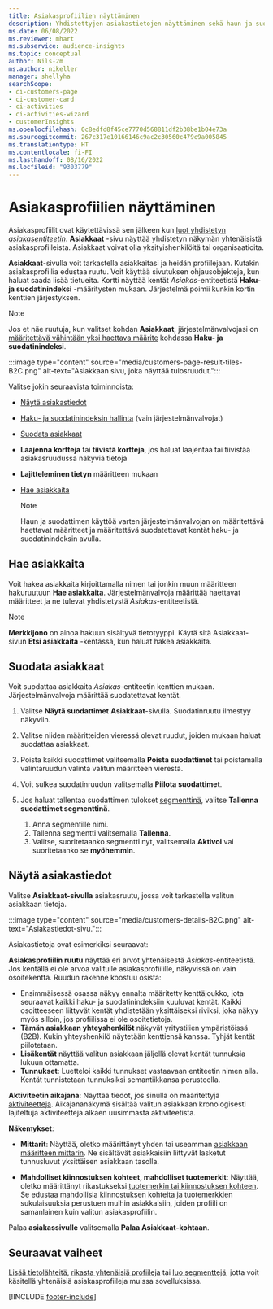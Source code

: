 ```yaml
---
title: Asiakasprofiilien näyttäminen
description: Yhdistettyjen asiakastietojen näyttäminen sekä haun ja suodatuksen käyttäminen
ms.date: 06/08/2022
ms.reviewer: mhart
ms.subservice: audience-insights
ms.topic: conceptual
author: Nils-2m
ms.author: nikeller
manager: shellyha
searchScope:
- ci-customers-page
- ci-customer-card
- ci-activities
- ci-activities-wizard
- customerInsights
ms.openlocfilehash: 0c8edfd8f45ce7770d568811df2b38be1b04e73a
ms.sourcegitcommit: 267c317e10166146c9ac2c30560c479c9a005845
ms.translationtype: HT
ms.contentlocale: fi-FI
ms.lasthandoff: 08/16/2022
ms.locfileid: "9303779"
---
```

# <a name="view-customer-profiles"></a>Asiakasprofiilien näyttäminen

Asiakasprofiilit ovat käytettävissä sen jälkeen kun [luot yhdistetyn *asiakasentiteetin*](data-unification.md). **Asiakkaat** -sivu näyttää yhdistetyn näkymän yhtenäisistä asiakasprofiileista. Asiakkaat voivat olla yksityishenkilöitä tai organisaatioita.

**Asiakkaat**-sivulla voit tarkastella asiakkaitasi ja heidän profiilejaan. Kutakin asiakasprofiilia edustaa ruutu. Voit käyttää sivutuksen ohjausobjekteja, kun haluat saada lisää tietueita. Kortti näyttää kentät *Asiakas*-entiteetistä **Haku- ja suodatinindeksi** -määritysten mukaan. Järjestelmä poimii kunkin kortin kenttien järjestyksen.

> [!NOTE]
> Jos et näe ruutuja, kun valitset kohdan **Asiakkaat**, järjestelmänvalvojasi on [määritettävä vähintään yksi haettava määrite](search-filter-index.md) kohdassa **Haku- ja suodatinindeksi**.

:::image type="content" source="media/customers-page-result-tiles-B2C.png" alt-text="Asiakkaan sivu, joka näyttää tulosruudut.":::

Valitse jokin seuraavista toiminnoista:
- [Näytä asiakastiedot](#view-customer-details)
- [Haku- ja suodatinindeksin hallinta](search-filter-index.md) (vain järjestelmänvalvojat)
- [Suodata asiakkaat](#filter-customers)
- **Laajenna kortteja** tai **tiivistä kortteja**, jos haluat laajentaa tai tiivistää asiakasruudussa näkyviä tietoja
- **Lajitteleminen tietyn** määritteen mukaan
- [Hae asiakkaita](#search-for-customers)

  > [!NOTE]
  > Haun ja suodattimen käyttöä varten järjestelmänvalvojan on määritettävä haettavat määritteet ja määritettävä suodatettavat kentät haku- ja suodatinindeksin avulla.

## <a name="search-for-customers"></a>Hae asiakkaita

Voit hakea asiakkaita kirjoittamalla nimen tai jonkin muun määritteen hakuruutuun **Hae asiakkaita**. Järjestelmänvalvoja määrittää haettavat määritteet ja ne tulevat yhdistetystä *Asiakas*-entiteetistä.

> [!NOTE]
> **Merkkijono** on ainoa hakuun sisältyvä tietotyyppi. Käytä sitä Asiakkaat-sivun **Etsi asiakkaita** -kentässä, kun haluat hakea asiakkaita.

## <a name="filter-customers"></a>Suodata asiakkaat

Voit suodattaa asiakkaita *Asiakas*-entiteetin kenttien mukaan. Järjestelmänvalvoja määrittää suodatettavat kentät.

1. Valitse **Näytä suodattimet** **Asiakkaat**-sivulla. Suodatinruutu ilmestyy näkyviin.

1. Valitse niiden määritteiden vieressä olevat ruudut, joiden mukaan haluat suodattaa asiakkaat.

1. Poista kaikki suodattimet valitsemalla **Poista suodattimet** tai poistamalla valintaruudun valinta valitun määritteen vierestä.

1. Voit sulkea suodatinruudun valitsemalla **Piilota suodattimet**.

1. Jos haluat tallentaa suodattimen tulokset [segmenttinä](segments.md), valitse **Tallenna suodattimet segmenttinä**.
   1. Anna segmentille nimi.
   1. Tallenna segmentti valitsemalla **Tallenna**.
   1. Valitse, suoritetaanko segmentti nyt, valitsemalla **Aktivoi** vai suoritetaanko se **myöhemmin**.

## <a name="view-customer-details"></a>Näytä asiakastiedot

Valitse **Asiakkaat-sivulla** asiakasruutu, jossa voit tarkastella valitun asiakkaan tietoja.

:::image type="content" source="media/customers-details-B2C.png" alt-text="Asiakastiedot-sivu.":::

Asiakastietoja ovat esimerkiksi seuraavat:

**Asiakasprofiilin ruutu** näyttää eri arvot yhtenäisestä *Asiakas*-entiteetistä. Jos kentällä ei ole arvoa valitulle asiakasprofiilille, näkyvissä on vain osoitekenttä. Ruudun rakenne koostuu osista:

- Ensimmäisessä osassa näkyy ennalta määritetty kenttäjoukko, jota seuraavat kaikki haku- ja suodatinindeksiin kuuluvat kentät. Kaikki osoitteeseen liittyvät kentät yhdistetään yksittäiseksi riviksi, joka näkyy myös silloin, jos profiilissa ei ole osoitetietoja.
- **Tämän asiakkaan yhteyshenkilöt** näkyvät yritystilien ympäristöissä (B2B). Kukin yhteyshenkilö näytetään kenttiensä kanssa. Tyhjät kentät piilotetaan.
- **Lisäkentät** näyttää valitun asiakkaan jäljellä olevat kentät tunnuksia lukuun ottamatta.
- **Tunnukset**: Luetteloi kaikki tunnukset vastaavaan entiteetin nimen alla. Kentät tunnistetaan tunnuksiksi semantiikkansa perusteella.

**Aktiviteetin aikajana**: Näyttää tiedot, jos sinulla on määritettyjä [aktiviteetteja](activities.md). Aikajananäkymä sisältää valitun asiakkaan kronologisesti lajiteltuja aktiviteetteja alkaen uusimmasta aktiviteetista.

**Näkemykset**:

- **Mittarit**: Näyttää, oletko määrittänyt yhden tai useamman [asiakkaan määritteen mittarin](measures.md). Ne sisältävät asiakkaisiin liittyvät lasketut tunnusluvut yksittäisen asiakkaan tasolla.

- **Mahdolliset kiinnostuksen kohteet, mahdolliset tuotemerkit**: Näyttää, oletko määrittänyt rikastukseksi [tuotemerkin tai kiinnostuksen kohteen](enrichment-microsoft.md). Se edustaa mahdollisia kiinnostuksen kohteita ja tuotemerkkien sukulaisuuksia perustuen muihin asiakkaisiin, joiden profiili on samanlainen kuin valitun asiakasprofiilin.

Palaa **asiakassivulle** valitsemalla **Palaa Asiakkaat-kohtaan**.

## <a name="next-steps"></a>Seuraavat vaiheet

[Lisää tietolähteitä](data-sources.md), [rikasta yhtenäisiä profiileja](enrichment-hub.md) tai [luo segmenttejä](segments.md), jotta voit käsitellä yhtenäisiä asiakasprofiileja muissa sovelluksissa.

[!INCLUDE [footer-include](includes/footer-banner.md)]
